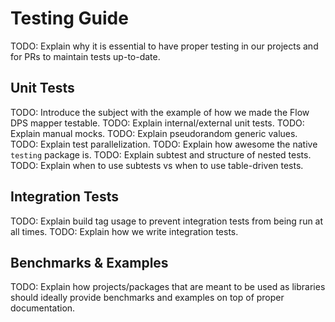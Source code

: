 # Testing Guide

TODO: Explain why it is essential to have proper testing in our projects and for PRs to maintain tests up-to-date.

## Unit Tests

TODO: Introduce the subject with the example of how we made the Flow DPS mapper testable.
TODO: Explain internal/external unit tests.
TODO: Explain manual mocks.
TODO: Explain pseudorandom generic values.
TODO: Explain test parallelization.
TODO: Explain how awesome the native `testing` package is.
TODO: Explain subtest and structure of nested tests.
TODO: Explain when to use subtests vs when to use table-driven tests.

## Integration Tests

TODO: Explain build tag usage to prevent integration tests from being run at all times.
TODO: Explain how we write integration tests.

## Benchmarks & Examples

TODO: Explain how projects/packages that are meant to be used as libraries should ideally provide benchmarks and examples on top of proper documentation.